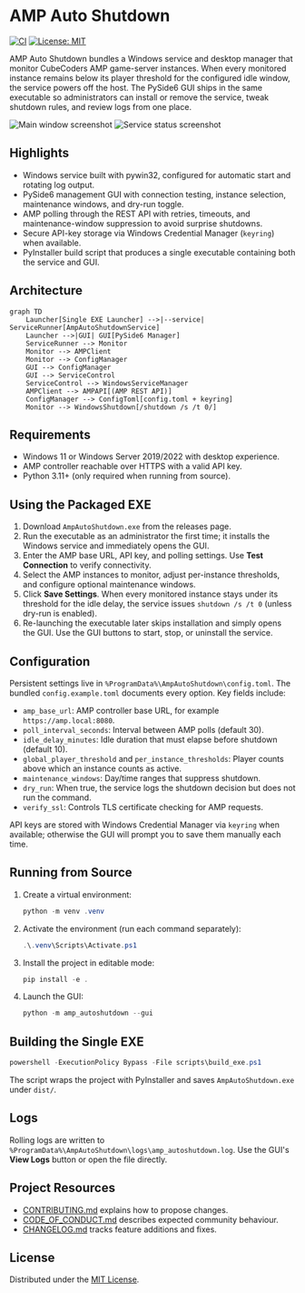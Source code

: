 ﻿# AMP Auto Shutdown

[![CI](https://github.com/your-org/amp-auto-shutdown/actions/workflows/ci.yml/badge.svg)](https://github.com/your-org/amp-auto-shutdown/actions/workflows/ci.yml)
[![License: MIT](https://img.shields.io/badge/License-MIT-yellow.svg)](LICENSE)

AMP Auto Shutdown bundles a Windows service and desktop manager that monitor CubeCoders AMP game-server instances. When every monitored instance remains below its player threshold for the configured idle window, the service powers off the host. The PySide6 GUI ships in the same executable so administrators can install or remove the service, tweak shutdown rules, and review logs from one place.

![Main window screenshot](docs/screenshots/main-window.png)
![Service status screenshot](docs/screenshots/service-status.png)

## Highlights
- Windows service built with pywin32, configured for automatic start and rotating log output.
- PySide6 management GUI with connection testing, instance selection, maintenance windows, and dry-run toggle.
- AMP polling through the REST API with retries, timeouts, and maintenance-window suppression to avoid surprise shutdowns.
- Secure API-key storage via Windows Credential Manager (`keyring`) when available.
- PyInstaller build script that produces a single executable containing both the service and GUI.

## Architecture
```mermaid
graph TD
    Launcher[Single EXE Launcher] -->|--service| ServiceRunner[AmpAutoShutdownService]
    Launcher -->|GUI| GUI[PySide6 Manager]
    ServiceRunner --> Monitor
    Monitor --> AMPClient
    Monitor --> ConfigManager
    GUI --> ConfigManager
    GUI --> ServiceControl
    ServiceControl --> WindowsServiceManager
    AMPClient --> AMPAPI[(AMP REST API)]
    ConfigManager --> ConfigToml[config.toml + keyring]
    Monitor --> WindowsShutdown[/shutdown /s /t 0/]
```

## Requirements
- Windows 11 or Windows Server 2019/2022 with desktop experience.
- AMP controller reachable over HTTPS with a valid API key.
- Python 3.11+ (only required when running from source).

## Using the Packaged EXE
1. Download `AmpAutoShutdown.exe` from the releases page.
2. Run the executable as an administrator the first time; it installs the Windows service and immediately opens the GUI.
3. Enter the AMP base URL, API key, and polling settings. Use **Test Connection** to verify connectivity.
4. Select the AMP instances to monitor, adjust per-instance thresholds, and configure optional maintenance windows.
5. Click **Save Settings**. When every monitored instance stays under its threshold for the idle delay, the service issues `shutdown /s /t 0` (unless dry-run is enabled).
6. Re-launching the executable later skips installation and simply opens the GUI. Use the GUI buttons to start, stop, or uninstall the service.

## Configuration
Persistent settings live in `%ProgramData%\AmpAutoShutdown\config.toml`. The bundled `config.example.toml` documents every option. Key fields include:
- `amp_base_url`: AMP controller base URL, for example `https://amp.local:8080`.
- `poll_interval_seconds`: Interval between AMP polls (default 30).
- `idle_delay_minutes`: Idle duration that must elapse before shutdown (default 10).
- `global_player_threshold` and `per_instance_thresholds`: Player counts above which an instance counts as active.
- `maintenance_windows`: Day/time ranges that suppress shutdown.
- `dry_run`: When true, the service logs the shutdown decision but does not run the command.
- `verify_ssl`: Controls TLS certificate checking for AMP requests.

API keys are stored with Windows Credential Manager via `keyring` when available; otherwise the GUI will prompt you to save them manually each time.

## Running from Source
1. Create a virtual environment:
   ```powershell
   python -m venv .venv
   ```
2. Activate the environment (run each command separately):
   ```powershell
   .\.venv\Scripts\Activate.ps1
   ```
3. Install the project in editable mode:
   ```powershell
   pip install -e .
   ```
4. Launch the GUI:
   ```powershell
   python -m amp_autoshutdown --gui
   ```

## Building the Single EXE
```powershell
powershell -ExecutionPolicy Bypass -File scripts\build_exe.ps1
```
The script wraps the project with PyInstaller and saves `AmpAutoShutdown.exe` under `dist/`.

## Logs
Rolling logs are written to `%ProgramData%\AmpAutoShutdown\logs\amp_autoshutdown.log`. Use the GUI's **View Logs** button or open the file directly.

## Project Resources
- [CONTRIBUTING.md](CONTRIBUTING.md) explains how to propose changes.
- [CODE_OF_CONDUCT.md](CODE_OF_CONDUCT.md) describes expected community behaviour.
- [CHANGELOG.md](CHANGELOG.md) tracks feature additions and fixes.

## License
Distributed under the [MIT License](LICENSE).
